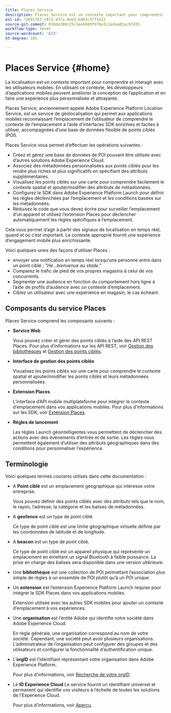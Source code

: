 ```yaml
---
title: Places Service
description: Places Service est un contexte important pour comprendre l’engagement des utilisateurs mobiles. En utilisant ce contexte, les développeurs d’applications mobiles peuvent améliorer la conception de l’application et en faire une expérience plus personnalisée et attrayante.
exl-id: 7369176f-c072-437a-9ee3-b463c5ff1d12
source-git-commit: 010de286c25c1eeb989fb76e3c2adaa82ac9fd35
workflow-type: tm+mt
source-wordcount: '673'
ht-degree: 10%

---
```


# Places Service {#home}

La localisation est un contexte important pour comprendre et interagir avec les utilisateurs mobiles. En utilisant ce contexte, les développeurs d’applications mobiles peuvent améliorer la conception de l’application et en faire une expérience plus personnalisée et attrayante.

Places Service, anciennement appelé Adobe Experience Platform Location Service, est un service de géolocalisation qui permet aux applications mobiles reconnaissant l’emplacement de l’utilisateur de comprendre le contexte de l’emplacement à l’aide d’interfaces SDK enrichies et faciles à utiliser, accompagnées d’une base de données flexible de points ciblés (POI).

Places Service vous permet d’effectuer les opérations suivantes :

* Créez et gérez une base de données de POI pouvant être utilisée avec d’autres solutions Adobe Experience Cloud.
* Associez des métadonnées personnalisées aux points ciblés pour les rendre plus riches et plus significatifs en spécifiant des attributs supplémentaires.
* Visualisez les points ciblés sur une carte pour comprendre facilement le contexte spatial et ajouter/modifier des attributs de métadonnées.
* Configurez le SDK dans Adobe Experience Platform Launch pour définir les règles déclenchées par l’emplacement et les conditions basées sur les métadonnées.
* Réduisez le code que vous devez écrire pour surveiller l’emplacement d’un appareil et utilisez l’extension Places pour déclencher automatiquement les règles spécifiques à l’emplacement.

Cela vous permet d’agir à partir des signaux de localisation en temps réel, quand et où c’est important. Le contexte approprié fournit une expérience d’engagement mobile plus enrichissante.

Voici quelques-unes des façons d&#39;utiliser Places :

* envoyer une notification en temps réel lorsqu’une personne entre dans un point ciblé ; *&quot;Hé...bienvenue au stade.&quot;*
* Comparez le trafic de pied de vos propres magasins à celui de vos concurrents.
* Segmenter une audience en fonction du comportement hors ligne à l’aide de profils d’audience avec un contexte d’emplacement.
* Ciblez un utilisateur avec une expérience en magasin, le cas échéant.

## Composants du service Places

Places Service comprend les composants suivants :

* **Service Web**

   Vous pouvez créer et gérer des points ciblés à l’aide des API REST Places. Pour plus d’informations sur les API REST, voir [Gestion des bibliothèques](/help/web-service-api/api-usage/manage-libraries/manage-libraries.md) et [Gestion des points ciblés](/help/web-service-api/api-usage/manage-pois/manage-pois.md).

* **Interface de gestion des points ciblés**

   Visualisez les points ciblés sur une carte pour comprendre le contexte spatial et ajouter/modifier les points ciblés et leurs métadonnées personnalisées.

* **Extension Places**

   L’interface d’API mobile multiplateforme pour intégrer le contexte d’emplacement dans vos applications mobiles. Pour plus d’informations sur les SDK, voir [Extension Places](/help/places-ext-aep-sdks/places-extension/places-extension.md).

* **Règles de lancement**

   Les règles Launch géointelligentes vous permettent de déclencher des actions avec des événements d’entrée et de sortie. Les règles vous permettent également d’utiliser des attributs géographiques dans des conditions pour personnaliser l’expérience.

## Terminologie

Voici quelques termes courants utilisés dans cette documentation :

* A **Point ciblé** est un emplacement géographique qui intéresse votre entreprise.

   Vous pouvez définir des points ciblés avec des attributs tels que le nom, le rayon, l’adresse, la catégorie et les balises de métadonnées.

* A **geofence** est un type de point ciblé.

   Ce type de point ciblé est une limite géographique virtuelle définie par les coordonnées de latitude et de longitude.

* A **beacon** est un type de point ciblé.

   Ce type de point ciblé est un appareil physique qui représente un emplacement en émettant un signal Bluetooth à faible puissance. La prise en charge des balises sera disponible dans une version ultérieure.

* Une **bibliothèque** est une collection de POI permettant l’association plus simple de règles à un ensemble de POI plutôt qu’à un POI unique.

* Un **extension** est l’extension Experience Platform Launch requise pour intégrer le SDK Places dans vos applications mobiles.

   Extension utilisée avec les autres SDK mobiles pour ajouter un contexte d’emplacement à vos expériences.

* Une **organisation** est l’entité Adobe qui identifie votre société dans Adobe Experience Cloud.

   En règle générale, une organisation correspond au nom de votre société. Cependant, une société peut avoir plusieurs organisations. L’administrateur de l’organisation peut configurer des groupes et des utilisateurs et configurer la fonctionnalité d’authentification unique.

* L’**orgID** est l’identifiant représentant votre organisation dans Adobe Experience Platform.

   Pour plus d’informations, voir [Recherche de votre orgID](https://forums.adobe.com/thread/2339895).

* Le **ID Experience Cloud** Le service fournit un identifiant universel et permanent qui identifie vos visiteurs à l’échelle de toutes les solutions de l’Experience Cloud.

   Pour plus d’informations, voir [Aperçu](https://docs.adobe.com/content/help/fr-FR/id-service/using/intro/overview.html).
